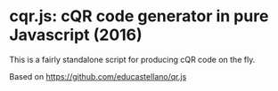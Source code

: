 # cqr.js: cQR code generator in pure Javascript (2016)

This is a fairly standalone script for producing cQR code on the fly.

Based on https://github.com/educastellano/qr.js
